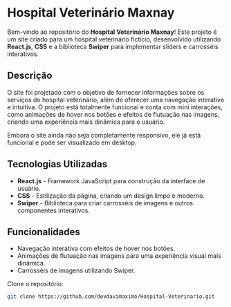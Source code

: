 # Hospital Veterinário Maxnay

Bem-vindo ao repositório do **Hospital Veterinário Maxnay**! Este projeto é um site criado para um hospital veterinário fictício, desenvolvido utilizando **React.js**, **CSS** e a biblioteca **Swiper** para implementar sliders e carrosséis interativos.

## Descrição

O site foi projetado com o objetivo de fornecer informações sobre os serviços do hospital veterinário, além de oferecer uma navegação interativa e intuitiva. O projeto está totalmente funcional e conta com mini interações, como animações de hover nos botões e efeitos de flutuação nas imagens, criando uma experiência mais dinâmica para o usuário.

Embora o site ainda não seja completamente responsivo, ele já está funcional e pode ser visualizado em desktop.

## Tecnologias Utilizadas

- **React.js** - Framework JavaScript para construção da interface de usuário.
- **CSS** - Estilização da página, criando um design limpo e moderno.
- **Swiper** - Biblioteca para criar carrosséis de imagens e outros componentes interativos.

## Funcionalidades

- Navegação interativa com efeitos de hover nos botões.
- Animações de flutuação nas imagens para uma experiência visual mais dinâmica.
- Carrosséis de imagens utilizando Swiper.

Clone o repositório:

```bash
git clone https://github.com/devdavimaximo/Hospital-Veterinario.git
